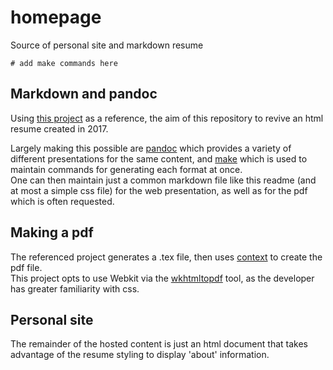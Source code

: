 # homepage
Source of personal site and markdown resume

	# add make commands here

## Markdown and pandoc
Using [this project](https://github.com/chmduquesne/resume.chmd.fr) as a reference, the aim of this repository to revive an html resume created in 2017.

Largely making this possible are [pandoc](https://pandoc.org/index.html) which provides a variety of different presentations for the same content, and [make](https://www.gnu.org/software/make/manual/html_node/Simple-Makefile.html) which is used to maintain commands for generating each format at once.\
One can then maintain just a common markdown file like this readme (and at most a simple css file) for the web presentation, as well as for the pdf which is often requested.

## Making a pdf
The referenced project generates a .tex file, then uses [context](https://wiki.contextgarden.net/Installation) to create the pdf file.\
This project opts to use Webkit via the [wkhtmltopdf](https://github.com/wkhtmltopdf/wkhtmltopdf) tool, as the developer has greater familiarity with css.

## Personal site
The remainder of the hosted content is just an html document that takes advantage of the resume styling to display 'about' information.
